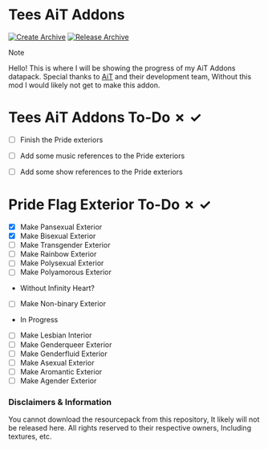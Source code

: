 # Tees AiT Addons
[![Create Archive](https://github.com/tayrp/Tees-AiT-Addons/actions/workflows/Create%20Archive.yml/badge.svg)](https://github.com/tayrp/Tees-AiT-Addons/actions/workflows/Create%20Archive.yml) [![Release Archive](https://github.com/tayrp/Tees-AiT-Addons/actions/workflows/Release%20Archive.yml/badge.svg)](https://github.com/tayrp/Tees-AiT-Addons/actions/workflows/Release%20Archive.yml)
> [!NOTE]
> Hello! This is where I will be showing the progress of my AiT Addons datapack.
> Special thanks to [AiT](https://github.com/Loqor/ait) and their development team, Without this mod I would likely not get to make this addon.

# Tees AiT Addons To-Do ✗ ✓
- [ ] Finish the Pride exteriors
- [ ] Add some music references to the Pride exteriors
- [ ] Add some show references to the Pride exteriors

 
# Pride Flag Exterior To-Do ✗ ✓
- [x] Make Pansexual Exterior
- [x] Make Bisexual Exterior
- [ ] Make Transgender Exterior
- [ ] Make Rainbow Exterior
- [ ] Make Polysexual Exterior
- [ ] Make Polyamorous Exterior
- Without Infinity Heart?
- [ ] Make Non-binary Exterior
- In Progress
- [ ] Make Lesbian Interior
- [ ] Make Genderqueer Exterior
- [ ] Make Genderfluid Exterior
- [ ] Make Asexual Exterior
- [ ] Make Aromantic Exterior
- [ ] Make Agender Exterior

<!-- Disclaimers & Information is here to show credits to the respective persons, As well as mention that the resourcepack for this datapack is not available for download. -->
### Disclaimers & Information
You cannot download the resourcepack from this repository, It likely will not be released here.
All rights reserved to their respective owners, Including textures, etc.